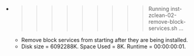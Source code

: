* >>>>>>>>> Running inst-zclean-02-remove-block-services.sh ...
  * Remove block services from starting after they are being installed.
  * Disk size = 6092288K. Space Used = 8K. Runtime = 00:00:00:01.
